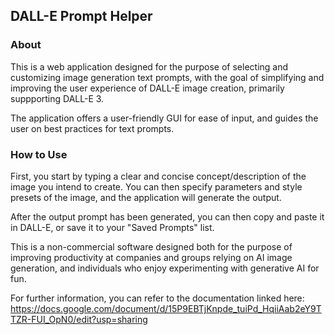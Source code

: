 ## DALL-E Prompt Helper

### About

This is a web application designed for the purpose of selecting and customizing image generation text prompts, with the goal of simplifying and improving the user experience of DALL-E image creation, primarily suppporting DALL-E 3.

The application offers a user-friendly GUI for ease of input, and guides the user on best practices for text prompts.

### How to Use

First, you start by typing a clear and concise concept/description of the image you intend to create. You can then specify parameters and style presets of the image, and the application will generate the output.

After the output prompt has been generated, you can then copy and paste it in DALL-E, or save it to your "Saved Prompts" list.

This is a non-commercial software designed both for the purpose of improving productivity at companies and groups relying on AI image generation, and individuals who enjoy experimenting with generative AI for fun.

For further information, you can refer to the documentation linked here: https://docs.google.com/document/d/15P9EBTjKnpde_tuiPd_HqiiAab2eY9TTZR-FUI_OpN0/edit?usp=sharing
